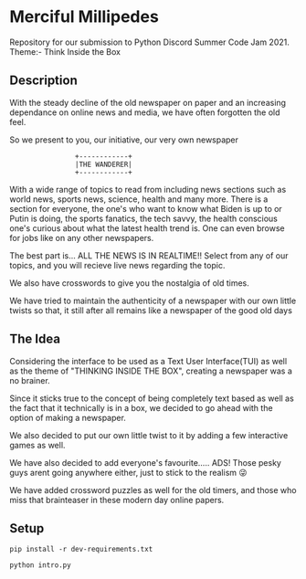 # Merciful Millipedes

Repository for our submission to Python Discord Summer Code Jam 2021. Theme:- Think Inside the Box

## Description
With the steady decline of the old newspaper on paper and an increasing dependance on online
news and media, we have often forgotten the old feel.

So we present to you, our initiative, our very own newspaper

                    +------------+
                    |THE WANDERER|
                    +------------+

With a wide range of topics to read from including news sections such as world news, sports news, science, health and many more. There is a section for everyone, the one's who want to know what Biden is up to or Putin is doing, the sports fanatics, the tech savvy, the health conscious one's curious about what the latest health trend is. One can even browse for jobs like on any other newspapers.

The best part is... ALL THE NEWS IS IN REALTIME!! Select from any of our topics, and you will recieve live news regarding the topic.

We also have crosswords to give you the nostalgia of old times.

We have tried to maintain the authenticity of a newspaper with our own little twists so that, it still after all remains like a newspaper of the good old days

## The Idea
Considering the interface to be used as a Text User Interface(TUI) as well as the theme of "THINKING INSIDE THE BOX", creating a newspaper was a no brainer.

Since it sticks true to the concept of being completely text based as well as the fact that it technically is in a box, we decided to go ahead with the option of making a newspaper. 

We also decided to put our own little twist to it by adding a few interactive games as well.

We have also decided to add everyone's favourite..... ADS! Those pesky guys arent going anywhere 
either, just to stick to the realism 😜

We have added crossword puzzles as well for the old timers, and those who miss that brainteaser in these modern day online papers.

## Setup

```pip install -r dev-requirements.txt```

```python intro.py```
